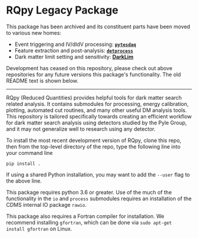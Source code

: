 # RQpy Legacy Package

This package has been archived and its constituent parts have been moved to various new homes:
 - Event triggering and IV/dIdV processing: [**`pytesdaq`**](https://github.com/berkeleytes/pytesdaq)
 - Feature extraction and post-analysis: [**`detprocess`**](https://github.com/slwatkins/detprocess)
 - Dark matter limit setting and sensitivity: [**DarkLim**](https://github.com/slwatkins/DarkLim)

Development has ceased on this repository, please check out above repositories for any future versions this package's functionality. The old README text is shown below.

-----------

RQpy (Reduced Quantities) provides helpful tools for dark matter search related analysis. It contains submodules for processing, energy calibration, plotting, automated cut routines, and many other useful DM analysis tools. This repository is tailored specifically towards creating an efficient workflow for dark matter search analysis using detectors studied by the Pyle Group, and it may not generalize well to research using any detector.

To install the most recent development version of RQpy, clone this repo, then from the top-level directory of the repo, type the following line into your command line

`pip install .`

If using a shared Python installation, you may want to add the `--user` flag to the above line.

This package requires python 3.6 or greater. Use of the much of the functionality in the `io` and `process` submodules requires an installation of the CDMS internal IO package `rawio`.

This package also requires a Fortran compiler for installation. We recommend installing `gfortran`, which can be done via `sudo apt-get install gfortran` on Linux.
